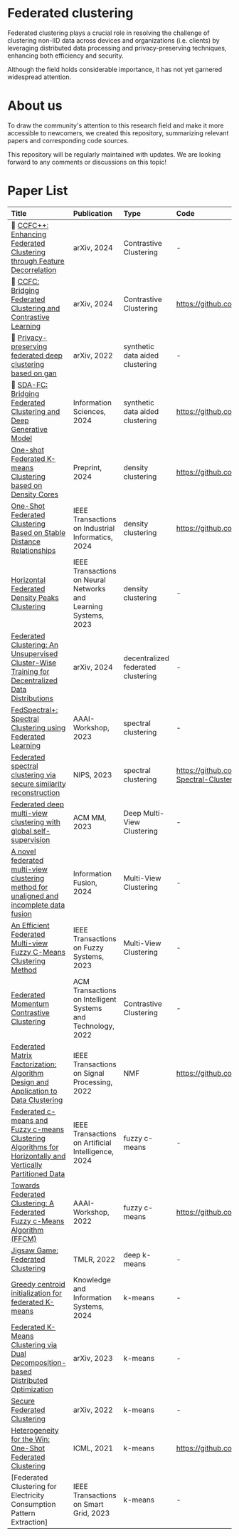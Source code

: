 # Federated clustering

Federated clustering plays a crucial role in resolving the challenge of clustering non-IID data across devices and organizations (i.e. clients) by leveraging distributed data processing and privacy-preserving techniques, enhancing both efficiency and security.

Although the field holds considerable importance, it has not yet garnered widespread attention.

# About us
To draw the community's attention to this research field and make it more accessible to newcomers, we created this repository, summarizing relevant papers and corresponding code sources. 

This repository will be regularly maintained with updates. We are looking forward to any comments or discussions on this topic!

# Paper List
|    Title    |  Publication  | Type     | Code |
|  :---------  | :------      | :------  | :------ | 
| :triangular_flag_on_post: [CCFC++: Enhancing Federated Clustering through Feature Decorrelation](https://arxiv.org/pdf/2402.12852) | arXiv, 2024 | Contrastive Clustering | - |
| :triangular_flag_on_post: [CCFC: Bridging Federated Clustering and Contrastive Learning](https://arxiv.org/pdf/2401.06634) | arXiv, 2024 | Contrastive Clustering | https://github.com/Jarvisyan/CCFC-pytorch |
| :triangular_flag_on_post: [Privacy-preserving federated deep clustering based on gan](https://arxiv.org/pdf/2211.16965) | arXiv, 2022 | synthetic data aided clustering | -|
| :triangular_flag_on_post: [SDA-FC: Bridging Federated Clustering and Deep Generative Model](https://authors.elsevier.com/c/1jUSm4ZQEFi2c) | Information Sciences, 2024 | synthetic data aided clustering | https://github.com/Jarvisyan/SDA-FC|
| [One-shot Federated K-means Clustering based on Density Cores](https://d197for5662m48.cloudfront.net/documents/publicationstatus/187630/preprint_pdf/7403f405f3423690c27914ccf5c192b7.pdf) | Preprint, 2024 | density clustering | https://github.com/mlyizhang/FKDC|
| [One-Shot Federated Clustering Based on Stable Distance Relationships](https://ieeexplore.ieee.org/document/10634982) | IEEE Transactions on Industrial Informatics, 2024 | density clustering | https://github.com/mlyizhang/nnfc|
| [Horizontal Federated Density Peaks Clustering](https://ieeexplore.ieee.org/document/10319839) | IEEE Transactions on Neural Networks and Learning Systems, 2023 | density clustering | -|
| [Federated Clustering: An Unsupervised Cluster-Wise Training for Decentralized Data Distributions](https://www.arxiv.org/abs/2408.10664) | arXiv, 2024 | decentralized federated  clustering | -|
| [FedSpectral+: Spectral Clustering using Federated Learning](https://arxiv.org/pdf/2302.02137) | AAAI-Workshop, 2023 | spectral clustering | -|
| [Federated spectral clustering via secure similarity reconstruction](https://proceedings.neurips.cc/paper_files/paper/2023/file/b6cd2650926d332c86a84c48529cc421-Paper-Conference.pdf) | NIPS, 2023 | spectral clustering | https://github.com/jicongfan/Federated-Spectral-Clustering|
| [Federated deep multi-view clustering with global self-supervision](https://arxiv.org/pdf/2309.13697) | ACM MM, 2023 | Deep Multi-View Clustering | -|
| [A novel federated multi-view clustering method for unaligned and incomplete data fusion](https://www.sciencedirect.com/science/article/abs/pii/S1566253524001350) | Information Fusion, 2024 | Multi-View Clustering | -|
| [An Efficient Federated Multi-view Fuzzy C-Means Clustering Method](https://ieeexplore.ieee.org/document/10330655) | IEEE Transactions on Fuzzy Systems, 2023 | Multi-View Clustering | -|
| [Federated Momentum Contrastive Clustering](https://arxiv.org/pdf/2206.05093) | ACM Transactions on Intelligent Systems and Technology, 2022 | Contrastive Clustering | -|
| [Federated Matrix Factorization: Algorithm Design and Application to Data Clustering](https://arxiv.org/pdf/2002.04930) | IEEE Transactions on Signal Processing, 2022 | NMF | https://github.com/wshuai317/FedMF|
| [Federated c-means and Fuzzy c-means Clustering Algorithms for Horizontally and Vertically Partitioned Data](https://ieeexplore.ieee.org/document/10595840) | IEEE Transactions on Artificial Intelligence, 2024 | fuzzy c-means | -|
| [Towards Federated Clustering: A Federated Fuzzy c-Means Algorithm (FFCM)](https://arxiv.org/pdf/2201.07316) | AAAI-Workshop, 2022 | fuzzy c-means | https://github.com/stallmo/federated_clustering|
| [Jigsaw Game: Federated Clustering](https://arxiv.org/abs/2407.12764) | TMLR, 2022 | deep k-means | -|
| [Greedy centroid initialization for federated K-means](https://link.springer.com/article/10.1007/s10115-024-02066-x#:~:text=In%20federated%20K%2Dmeans%2C%20existing,determines%20its%20initial%20centroids%20based) |  Knowledge and Information Systems, 2024 | k-means | -|
| [Federated K-Means Clustering via Dual Decomposition-based Distributed Optimization](https://arxiv.org/abs/2307.13267) | arXiv, 2023 | k-means | -|
| [Secure Federated Clustering](https://arxiv.org/abs/2205.15564) | arXiv, 2022 | k-means | -|
| [Heterogeneity for the Win: One-Shot Federated Clustering](http://proceedings.mlr.press/v139/dennis21a/dennis21a.pdf) | ICML, 2021 | k-means | https://github.com/xsaga/kfed-rounded|
| [Federated Clustering for Electricity Consumption Pattern Extraction] | IEEE Transactions on Smart Grid, 2023 | k-means | -|
